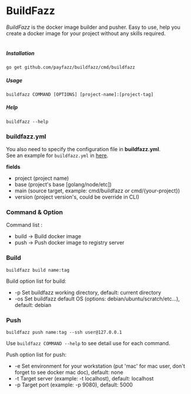 # BuildFazz

_BuildFazz_ is the docker image builder and pusher. Easy to use, help you create a docker image for your project without any skills required.<br />
<br />

##### Installation

    go get github.com/payfazz/buildfazz/cmd/buildfazz

##### Usage

    buildfazz COMMAND [OPTIONS] [project-name]:[project-tag]

##### Help
    
    buildfazz --help
    
   
    
### buildfazz.yml
You also need to specify the configuration file in **buildfazz.yml**. <br />
See an example for `buildfazz.yml` in [here](https://github.com/payfazz/buildfazz/blob/master/buildfazz.yml).

**fields**
- project (project name)
- base (project's base [golang/node/etc])
- main (source target, example: cmd/buildfazz _or_ cmd/{your-project})
- version (project version's, could be override in CLI)

### Command & Option

Command list :
- build -> Build docker image
- push -> Push docker image to registry server
    
### Build
    
    buildfazz build name:tag
    
Build option list for build:<br />
- -p        Set buildfazz working directory, default: current directory
- -os	    Set buildfazz default OS (options: debian/ubuntu/scratch/etc...), default: debian

### Push

    buildfazz push name:tag --ssh user@127.0.0.1

Use `buildfazz COMMAND --help` to see detail use for each command.

Push option list for push:<br />
- -e	    Set environment for your workstation (put 'mac' for mac user, don't forget to see docker mac doc), default: none
- -t	    Target server (example: -t localhost), default: localhost
- -p	    Target port (example: -p 9080), default: 5000

